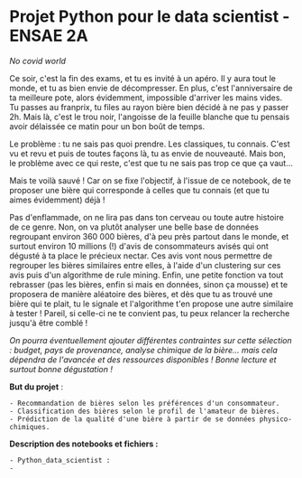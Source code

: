 # Projet Python pour le data scientist - ENSAE 2A

*No covid world*

Ce soir, c'est la fin des exams, et tu es invité à un apéro. Il y aura tout le monde, et tu as bien envie de décompresser. En plus, c'est l'anniversaire de ta meilleure pote, alors évidemment, impossible d'arriver les mains vides. Tu passes au franprix, tu files au rayon bière bien décidé à ne pas y passer 2h. Mais là, c'est le trou noir, l'angoisse de la feuille blanche que tu pensais avoir délaissée ce matin pour un bon boût de temps.

Le problème : tu ne sais pas quoi prendre. Les classiques, tu connais. C'est vu et revu et puis de toutes façons là, tu as envie de nouveauté. Mais bon, le problème avec ce qui reste, c'est que tu ne sais pas trop ce que ça vaut... 

Mais te voilà sauvé ! Car on se fixe l'objectif, à l'issue de ce notebook, de te proposer une bière qui corresponde à celles que tu connais (et que tu aimes évidemment) déjà ! 

Pas d'enflammade, on ne lira pas dans ton cerveau ou toute autre histoire de ce genre. Non, on va plutôt analyser une belle base de données regroupant environ 360 000 bières, d'à peu près partout dans le monde, et surtout environ 10 millions (!) d'avis de consommateurs avisés qui ont dégusté à ta place le précieux nectar. Ces avis vont nous permettre de regrouper les bières similaires entre elles, à l'aide d'un clustering sur ces avis puis d'un algorithme de rule mining. Enfin, une petite fonction va tout rebrasser (pas les bières, enfin si mais en données, sinon ça mousse) et te proposera de manière aléatoire des bières, et dès que tu as trouvé une bière qui te plait, tu le signale et l'algorithme t'en propose une autre similaire à tester ! Pareil, si celle-ci ne te convient pas, tu peux relancer la recherche jusqu'à être comblé !

*On pourra éventuellement ajouter différentes contraintes sur cette sélection : budget, pays de provenance, analyse chimique de la bière... mais cela  dépendra de l'avancée et des ressources disponibles ! Bonne lecture et surtout bonne dégustation !*

**But du projet** : 

	- Recommandation de bières selon les préférences d'un consommateur.
	- Classification des bières selon le profil de l'amateur de bières.
	- Prédiction de la qualité d'une bière à partir de se données physico-chimiques.

**Description des notebooks et fichiers :**

	- Python_data_scientist : 
	-

